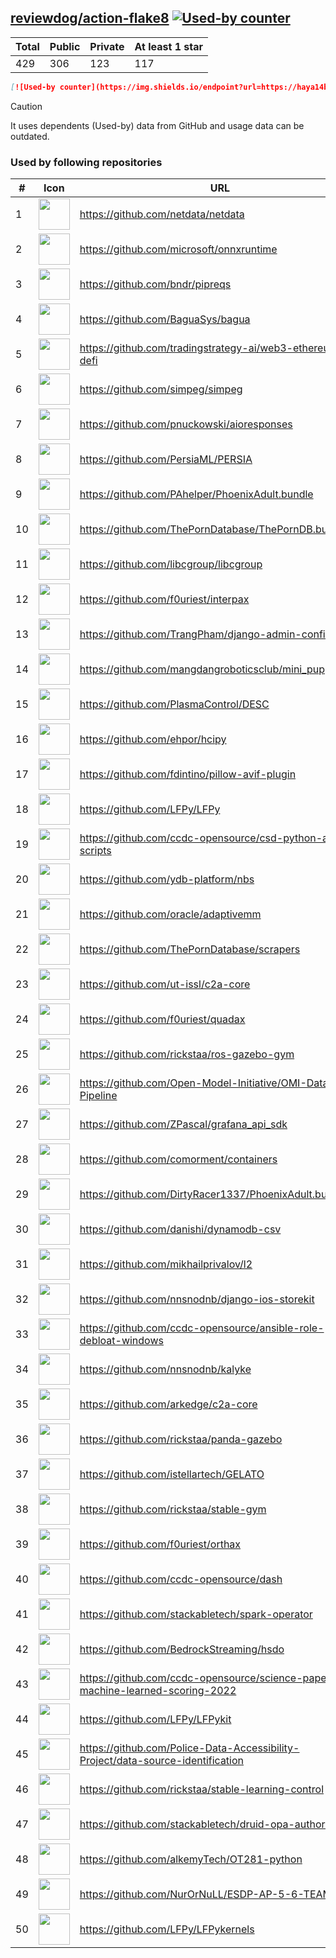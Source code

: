 





## [reviewdog/action-flake8](https://github.com/reviewdog/action-flake8) [![Used-by counter](https://img.shields.io/endpoint?url=https://haya14busa.github.io/github-used-by/data/reviewdog/action-flake8/shieldsio.json)](https://github.com/haya14busa/github-used-by/tree/main/repo/reviewdog/action-flake8)

| Total | Public | Private | At least 1 star
| ----- | ------ | ------- | ---------------
| 429 | 306 | 123 | 117 |

```md
[![Used-by counter](https://img.shields.io/endpoint?url=https://haya14busa.github.io/github-used-by/data/reviewdog/action-flake8/shieldsio.json)](https://github.com/haya14busa/github-used-by/tree/main/repo/reviewdog/action-flake8)
```

> [!CAUTION]
> It uses dependents (Used-by) data from GitHub and usage data can be outdated.

### Used by following repositories

| # | Icon | URL | Stars |
| -- | -- | -- | -- | 
|1|<img src="https://github.com/netdata.png" width=50 height=50>|https://github.com/netdata/netdata|72756|
|2|<img src="https://github.com/microsoft.png" width=50 height=50>|https://github.com/microsoft/onnxruntime|15131|
|3|<img src="https://github.com/bndr.png" width=50 height=50>|https://github.com/bndr/pipreqs|6926|
|4|<img src="https://github.com/BaguaSys.png" width=50 height=50>|https://github.com/BaguaSys/bagua|877|
|5|<img src="https://github.com/tradingstrategy-ai.png" width=50 height=50>|https://github.com/tradingstrategy-ai/web3-ethereum-defi|634|
|6|<img src="https://github.com/simpeg.png" width=50 height=50>|https://github.com/simpeg/simpeg|523|
|7|<img src="https://github.com/pnuckowski.png" width=50 height=50>|https://github.com/pnuckowski/aioresponses|521|
|8|<img src="https://github.com/PersiaML.png" width=50 height=50>|https://github.com/PersiaML/PERSIA|398|
|9|<img src="https://github.com/PAhelper.png" width=50 height=50>|https://github.com/PAhelper/PhoenixAdult.bundle|364|
|10|<img src="https://github.com/ThePornDatabase.png" width=50 height=50>|https://github.com/ThePornDatabase/ThePornDB.bundle|187|
|11|<img src="https://github.com/libcgroup.png" width=50 height=50>|https://github.com/libcgroup/libcgroup|153|
|12|<img src="https://github.com/f0uriest.png" width=50 height=50>|https://github.com/f0uriest/interpax|140|
|13|<img src="https://github.com/TrangPham.png" width=50 height=50>|https://github.com/TrangPham/django-admin-confirm|132|
|14|<img src="https://github.com/mangdangroboticsclub.png" width=50 height=50>|https://github.com/mangdangroboticsclub/mini_pupper_ros|108|
|15|<img src="https://github.com/PlasmaControl.png" width=50 height=50>|https://github.com/PlasmaControl/DESC|105|
|16|<img src="https://github.com/ehpor.png" width=50 height=50>|https://github.com/ehpor/hcipy|99|
|17|<img src="https://github.com/fdintino.png" width=50 height=50>|https://github.com/fdintino/pillow-avif-plugin|94|
|18|<img src="https://github.com/LFPy.png" width=50 height=50>|https://github.com/LFPy/LFPy|78|
|19|<img src="https://github.com/ccdc-opensource.png" width=50 height=50>|https://github.com/ccdc-opensource/csd-python-api-scripts|62|
|20|<img src="https://github.com/ydb-platform.png" width=50 height=50>|https://github.com/ydb-platform/nbs|60|
|21|<img src="https://github.com/oracle.png" width=50 height=50>|https://github.com/oracle/adaptivemm|52|
|22|<img src="https://github.com/ThePornDatabase.png" width=50 height=50>|https://github.com/ThePornDatabase/scrapers|52|
|23|<img src="https://github.com/ut-issl.png" width=50 height=50>|https://github.com/ut-issl/c2a-core|51|
|24|<img src="https://github.com/f0uriest.png" width=50 height=50>|https://github.com/f0uriest/quadax|48|
|25|<img src="https://github.com/rickstaa.png" width=50 height=50>|https://github.com/rickstaa/ros-gazebo-gym|35|
|26|<img src="https://github.com/Open-Model-Initiative.png" width=50 height=50>|https://github.com/Open-Model-Initiative/OMI-Data-Pipeline|34|
|27|<img src="https://github.com/ZPascal.png" width=50 height=50>|https://github.com/ZPascal/grafana_api_sdk|27|
|28|<img src="https://github.com/comorment.png" width=50 height=50>|https://github.com/comorment/containers|26|
|29|<img src="https://github.com/DirtyRacer1337.png" width=50 height=50>|https://github.com/DirtyRacer1337/PhoenixAdult.bundle|22|
|30|<img src="https://github.com/danishi.png" width=50 height=50>|https://github.com/danishi/dynamodb-csv|20|
|31|<img src="https://github.com/mikhailprivalov.png" width=50 height=50>|https://github.com/mikhailprivalov/l2|18|
|32|<img src="https://github.com/nnsnodnb.png" width=50 height=50>|https://github.com/nnsnodnb/django-ios-storekit|18|
|33|<img src="https://github.com/ccdc-opensource.png" width=50 height=50>|https://github.com/ccdc-opensource/ansible-role-debloat-windows|17|
|34|<img src="https://github.com/nnsnodnb.png" width=50 height=50>|https://github.com/nnsnodnb/kalyke|17|
|35|<img src="https://github.com/arkedge.png" width=50 height=50>|https://github.com/arkedge/c2a-core|15|
|36|<img src="https://github.com/rickstaa.png" width=50 height=50>|https://github.com/rickstaa/panda-gazebo|14|
|37|<img src="https://github.com/istellartech.png" width=50 height=50>|https://github.com/istellartech/GELATO|13|
|38|<img src="https://github.com/rickstaa.png" width=50 height=50>|https://github.com/rickstaa/stable-gym|12|
|39|<img src="https://github.com/f0uriest.png" width=50 height=50>|https://github.com/f0uriest/orthax|11|
|40|<img src="https://github.com/ccdc-opensource.png" width=50 height=50>|https://github.com/ccdc-opensource/dash|11|
|41|<img src="https://github.com/stackabletech.png" width=50 height=50>|https://github.com/stackabletech/spark-operator|8|
|42|<img src="https://github.com/BedrockStreaming.png" width=50 height=50>|https://github.com/BedrockStreaming/hsdo|7|
|43|<img src="https://github.com/ccdc-opensource.png" width=50 height=50>|https://github.com/ccdc-opensource/science-paper-rf-machine-learned-scoring-2022|7|
|44|<img src="https://github.com/LFPy.png" width=50 height=50>|https://github.com/LFPy/LFPykit|7|
|45|<img src="https://github.com/Police-Data-Accessibility-Project.png" width=50 height=50>|https://github.com/Police-Data-Accessibility-Project/data-source-identification|6|
|46|<img src="https://github.com/rickstaa.png" width=50 height=50>|https://github.com/rickstaa/stable-learning-control|6|
|47|<img src="https://github.com/stackabletech.png" width=50 height=50>|https://github.com/stackabletech/druid-opa-authorizer|6|
|48|<img src="https://github.com/alkemyTech.png" width=50 height=50>|https://github.com/alkemyTech/OT281-python|5|
|49|<img src="https://github.com/NurOrNuLL.png" width=50 height=50>|https://github.com/NurOrNuLL/ESDP-AP-5-6-TEAM-2|5|
|50|<img src="https://github.com/LFPy.png" width=50 height=50>|https://github.com/LFPy/LFPykernels|5|
